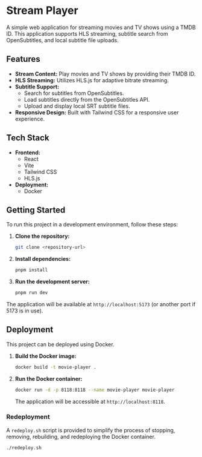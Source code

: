# Stream Player

A simple web application for streaming movies and TV shows using a TMDB ID. This application supports HLS streaming, subtitle search from OpenSubtitles, and local subtitle file uploads.

## Features

- **Stream Content:** Play movies and TV shows by providing their TMDB ID.
- **HLS Streaming:** Utilizes HLS.js for adaptive bitrate streaming.
- **Subtitle Support:**
  - Search for subtitles from OpenSubtitles.
  - Load subtitles directly from the OpenSubtitles API.
  - Upload and display local SRT subtitle files.
- **Responsive Design:** Built with Tailwind CSS for a responsive user experience.

## Tech Stack

- **Frontend:**
  - React
  - Vite
  - Tailwind CSS
  - HLS.js
- **Deployment:**
  - Docker

## Getting Started

To run this project in a development environment, follow these steps:

1. **Clone the repository:**
   ```bash
   git clone <repository-url>
   ```

2. **Install dependencies:**
   ```bash
   pnpm install
   ```

3. **Run the development server:**
   ```bash
   pnpm run dev
   ```

The application will be available at `http://localhost:5173` (or another port if 5173 is in use).

## Deployment

This project can be deployed using Docker.

1. **Build the Docker image:**
   ```bash
   docker build -t movie-player .
   ```

2. **Run the Docker container:**
   ```bash
   docker run -d -p 8118:8118 --name movie-player movie-player
   ```

   The application will be accessible at `http://localhost:8118`.

### Redeployment

A `redeploy.sh` script is provided to simplify the process of stopping, removing, rebuilding, and redeploying the Docker container.

```bash
./redeploy.sh
```
